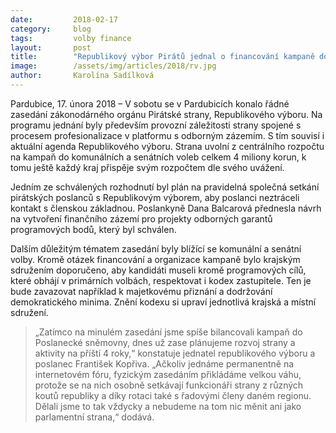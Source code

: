 ```yaml
---
date:         2018-02-17
category:     blog
tags:         volby finance
layout:       post
title:        "Republikový výbor Pirátů jednal o financování kampaně do komunálních a senátních voleb"
image:        /assets/img/articles/2018/rv.jpg
author:       Karolína Sadílková
---
```


Pardubice, 17. února 2018 – V sobotu se v Pardubicích konalo řádné zasedání zákonodárného orgánu Pirátské strany, Republikového výboru. Na programu jednání byly především provozní záležitosti strany spojené s procesem profesionalizace v platformu s odborným zázemím. S tím souvisí i aktuální agenda Republikového výboru. Strana uvolní z centrálního rozpočtu na kampaň do komunálních a senátních voleb celkem 4 miliony korun, k tomu ještě každý kraj přispěje svým rozpočtem dle svého uvážení.
 
Jedním ze schválených rozhodnutí byl plán na pravidelná společná setkání pirátských poslanců s Republikovým výborem, aby poslanci neztráceli kontakt s členskou základnou. Poslankyně Dana Balcarová přednesla návrh na vytvoření finančního zázemí pro projekty odborných garantů programových bodů, který byl schválen.

Dalším důležitým tématem zasedání byly blížící se komunální a senátní volby. Kromě otázek financování a organizace kampaně bylo krajským sdružením doporučeno, aby kandidáti museli kromě programových cílů, které obhájí v primárních volbách, respektovat i kodex zastupitele. Ten je bude zavazovat například k majetkovému přiznání a dodržování demokratického minima. Znění kodexu si upraví jednotlivá krajská a místní sdružení.

> „Zatímco na minulém zasedání jsme spíše bilancovali kampaň do Poslanecké sněmovny, dnes už zase plánujeme rozvoj strany a aktivity na příští 4 roky,“ konstatuje jednatel republikového výboru a poslanec František Kopřiva. „Ačkoliv jednáme permanentně na internetovém fóru, fyzickým zasedáním přikládáme velkou váhu, protože se na nich osobně setkávají funkcionáři strany z různých koutů republiky a díky rotaci také s řadovými členy daném regionu. Dělali jsme to tak vždycky a nebudeme na tom nic měnit ani jako parlamentní strana,“ dodává.
